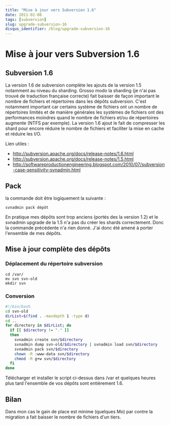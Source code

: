```yaml
---
title: "Mise à jour vers Subversion 1.6"
date: 2011-02-08
tags: [subversion]
slug: upgrade-subversion-16
disqus_identifier: /blog/upgrade-subversion-16
---
```

# Mise à jour vers Subversion 1.6

## Subversion 1.6
La version 1.6 de subversion complète les ajouts de la version 1.5 notamment au niveau du sharding. Grosso modo la sharding (je n'ai pas trouvé de traduction française correcte) fait baisser de façon important le nombre de fichiers et répertoires dans les dépôts subversion. C'est notamment important car certains système de fichiers ont un nombre de répertoires limités et de manière générales les systèmes de fichiers ont des performances moindres quand le nombre de fichiers et/ou de répertoires augmente (NTFS par exemple). La version 1.6 ajout le fait de compresser les shard pour encore réduire le nombre de fichiers et faciliter la mise en cache et réduire les I/O.

Lien utiles :

* http://subversion.apache.org/docs/release-notes/1.6.html
* http://subversion.apache.org/docs/release-notes/1.5.html
* http://softwareproductionengineering.blogspot.com/2010/07/subversion-case-sensitivity-svnadmin.html

## Pack

la commande doit être logiquement la suivante :

```
svnadmin pack dépôt
```

En pratique mes dépôts sont trop anciens (portés des la version 1.2) et le svnadmin upgrade de la 1.5 n'a pas du créer les shards correctement. Donc la commande précédente n'a rien donné. J'ai donc été amené à porter l'ensemble de mes dépôts.

## Mise à jour complète des dépôts

### Déplacement du répertoire subversion

```
cd /var/
mv svn svn-old
mkdir svn
```

### Conversion

```bash
#!/bin/bash
cd svn-old
dirList=$(find . -maxdepth 1 -type d)
cd ..
for directory in $dirList; do
  if [[ $directory != "." ]]
  then
    svnadmin create svn/$directory
    svnadmin dump svn-old/$directory | svnadmin load svn/$directory
    svnadmin pack svn/$directory
    chown -R :www-data svn/$directory
    chmod -R g+w svn/$directory
  fi
done
```

Télécharger et installer le script ci-dessus dans /var et quelques heures plus tard l'ensemble de vos dépôts sont entièrement 1.6.

## Bilan

Dans mon cas le gain de place est minime (quelques Mo) par contre la migration a fait baisser le nombre de fichiers d'un tiers.


